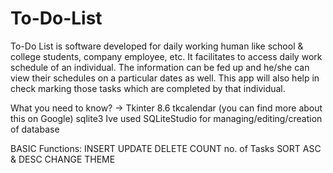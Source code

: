 # To-Do-List
To-Do List is software developed for daily working human like school &amp; college students, company employee, etc. It facilitates to access daily work schedule of an individual. The information can be fed up and he/she can view their schedules on a particular dates as well. This app will also help in check marking those tasks which are completed by that individual.

What you need to know?
->
Tkinter 8.6 tkcalendar (you can find more about this on Google) sqlite3 Ive used SQLiteStudio for managing/editing/creation of database

BASIC Functions: INSERT UPDATE DELETE COUNT no. of Tasks SORT ASC & DESC CHANGE THEME
